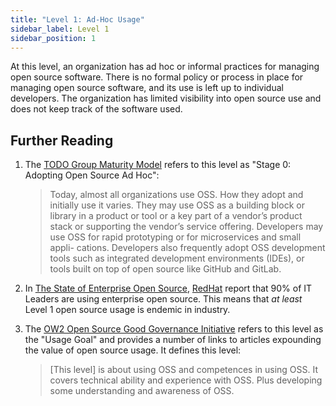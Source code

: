 ```yaml
---
title: "Level 1: Ad-Hoc Usage"
sidebar_label: Level 1
sidebar_position: 1
---
```


At this level, an organization has ad hoc or informal practices for managing open source software. There is no formal policy or process in place for managing open source software, and its use is left up to individual developers. The organization has limited visibility into open source use and does not keep track of the software used.

## Further Reading

1. The [TODO Group Maturity Model](../Training/Evolution-OSPO) refers to this level as "Stage 0: Adopting Open Source Ad Hoc":

    > Today, almost all organizations use OSS. How they adopt and initially use it varies. They may use OSS as a building block or library in a product or tool or a key part of a vendor’s product stack or supporting the vendor’s service offering. Developers may use OSS for rapid prototyping or for microservices and small appli- cations. Developers also frequently adopt OSS development tools such as integrated development environments (IDEs), or tools built on top of open source like GitHub and GitLab.

2. In [The State of Enterprise Open Source](https://www.redhat.com/en/enterprise-open-source-report/2022), [RedHat](https://redhat.com) report that 90% of IT Leaders are using enterprise open source.  This means that _at least_ Level 1 open source usage is endemic in industry.

3. The [OW2 Open Source Good Governance Initiative](https://www.ow2.org/view/OSS_Governance/Level_1) refers to this level as the "Usage Goal" and provides a number of links to articles expounding the value of open source usage.  It defines this level: 

    > [This level] is about using OSS and competences in using OSS. It covers technical ability and experience with OSS. Plus developing some understanding and awareness of OSS.